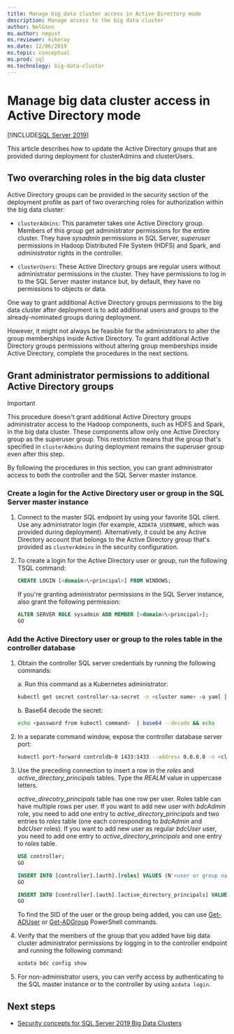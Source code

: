 ```yaml
---
title: Manage big data cluster access in Active Directory mode
description: Manage access to the big data cluster
author: NelGson
ms.author: negust
ms.reviewer: mikeray
ms.date: 12/06/2019
ms.topic: conceptual
ms.prod: sql
ms.technology: big-data-cluster
---
```


# Manage big data cluster access in Active Directory mode

[!INCLUDE[SQL Server 2019](../includes/applies-to-version/sqlserver2019.md)]

This article describes how to update the Active Directory groups that are provided during deployment for clusterAdmins and clusterUsers.

## Two overarching roles in the big data cluster

Active Directory groups can be provided in the security section of the deployment profile as part of two overarching roles for authorization within the big data cluster:

* `clusterAdmins`: This parameter takes one Active Directory group. Members of this group get administrator permissions for the entire cluster. They have *sysadmin* permissions in SQL Server, *superuser* permissions in Hadoop Distributed File System (HDFS) and Spark, and *administrator* rights in the controller.

* `clusterUsers`: These Active Directory groups are regular users without administrator permissions in the cluster. They have permissions to log in to the SQL Server master instance but, by default, they have no permissions to objects or data.

One way to grant additional Active Directory groups permissions to the big data cluster after deployment is to add additional users and groups to the already-nominated groups during deployment. 

However, it might not always be feasible for the administrators to alter the group memberships inside Active Directory. To grant additional Active Directory groups permissions without altering group memberships inside Active Directory, complete the procedures in the next sections.

## Grant administrator permissions to additional Active Directory groups

>[!IMPORTANT]
>This procedure doesn't grant additional Active Directory groups administrator access to the Hadoop components, such as HDFS and Spark, in the big data cluster. These components allow only one Active Directory group as the superuser group. This restriction means that the group that's specified in `clusterAdmins` during deployment remains the superuser group even after this step.

By following the procedures in this section, you can grant administrator access to both the controller and the SQL Server master instance.

### Create a login for the Active Directory user or group in the SQL Server master instance 

1. Connect to the master SQL endpoint by using your favorite SQL client. Use any administrator login (for example, `AZDATA_USERNAME`, which was provided during deployment). Alternatively, it could be any Active Directory account that belongs to the Active Directory group that's provided as `clusterAdmins` in the security configuration.

1. To create a login for the Active Directory user or group, run the following TSQL command:

   ```sql
   CREATE LOGIN [<domain>\<principal>] FROM WINDOWS;
   ```

   If you're granting administrator permissions in the SQL Server instance, also grant the following permission:

   ```sql
   ALTER SERVER ROLE sysadmin ADD MEMBER [<domain>\<principal>];
   GO
   ```

### Add the Active Directory user or group to the roles table in the controller database 

1. Obtain the controller SQL server credentials by running the following commands:

   a. Run this command as a Kubernetes administrator:

   ```bash
   kubectl get secret controller-sa-secret -n <cluster name> -o yaml | grep password
   ```

   b. Base64 decode the secret:

   ```bash
   echo <password from kubectl command>  | base64 --decode && echo
   ```

1. In a separate command window, expose the controller database server port:

   ```bash
   kubectl port-forward controldb-0 1433:1433 --address 0.0.0.0 -n <cluster name>
   ```

1. Use the preceding connection to insert a row in the *roles* and *active_directory_principals* tables. Type the *REALM* value in uppercase letters.

   *active_direcotry_principals* table has one row per user. Roles table can have multiple rows per user. If you want to add new user with *bdcAdmin* role, you need to add one entry to *active_directory_principals* and two entries to *roles* table (one each corresponding to *bdcAdmin* and *bdcUser* roles). If you want to add new user as regular *bdcUser* user, you need to add one entry to *active_directory_principals* and one entry to *roles* table.

   ```sql
   USE controller;
   GO

   INSERT INTO [controller].[auth].[roles] VALUES (N'<user or group name>@<REALM>', N'<role name>')
   GO

   INSERT INTO [controller].[auth].[active_directory_principals] VALUES (N'<user or group name>@<REALM>', N'<SID>')
   GO
   ```

   To find the SID of the user or the group being added, you can use [Get-ADUser](../../powershell/module/addsadministration/get-aduser.md) or  [Get-ADGroup](../../powershell/module/addsadministration/get-adgroup.md) PowerShell commands.

2. Verify that the members of the group that you added have big data cluster administrator permissions by logging in to the controller endpoint and running the following command:

   ```bash
   azdata bdc config show
   ```

3. For non-administrator users, you can verify access by authenticating to the SQL master instance or to the controller by using `azdata login`.

## Next steps

- [Security concepts for SQL Server 2019 Big Data Clusters](concept-security.md)
